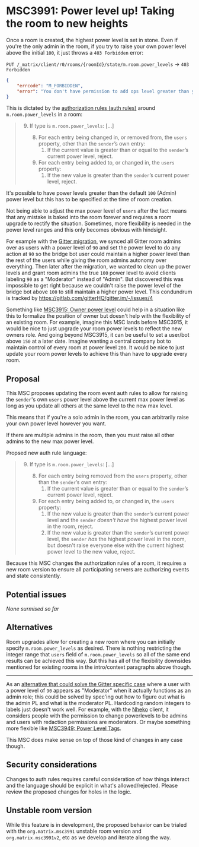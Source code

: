 # MSC3991: Power level up! Taking the room to new heights

Once a room is created, the highest power level is set in stone. Even if you're the only
admin in the room, if you try to raise your own power level above the initial `100`, it
just throws a `403 Forbidden` error:

`PUT /_matrix/client/r0/rooms/{roomId}/state/m.room.power_levels` -> `403 Forbidden`
```json
{
    "errcode": "M_FORBIDDEN",
    "error": "You don't have permission to add ops level greater than your own"
}
```

This is dictated by the [authorization rules (auth
rules)](https://spec.matrix.org/v1.5/rooms/v10/#authorization-rules) around
`m.room.power_levels` in a room:

>  9. If type is `m.room.power_levels`:
>     [...]
> 
>      8. For each entry being changed in, or removed from, the `users` property, other than the `sender`’s own entry:
>          1. If the current value is greater than or equal to the `sender`’s current power level, reject.
>      9. For each entry being added to, or changed in, the `users` property:
>          1. If the new value is greater than the `sender`’s current power level, reject.

It's possible to have power levels greater than the default `100` (Admin) power level
but this has to be specified at the time of room creation.

Not being able to adjust the max power level of `users` after the fact means that any
mistake is baked into the room forever and requires a room upgrade to rectify the
situation. Sometimes, more flexibility is needed in the power level ranges and this only
becomes obvious with hindsight.

For example with the [Gitter
migration](https://blog.gitter.im/2023/02/13/gitter-has-fully-migrated-to-matrix/), we
synced all Gitter room admins over as users with a power level of `90` and set the power
level to do any action at `90` so the bridge bot user could maintain a higher power
level than the rest of the users while giving the room admins autonomy over everything.
Then later after the migration, we wanted to clean up the power levels and grant room
admins the true `100` power level to avoid clients labeling `90` as a "Moderator"
instead of "Admin". But discovered this was impossible to get right because we couldn't
raise the power level of the bridge bot above `100` to still maintain a higher power
level. This condundrum is tracked by https://gitlab.com/gitterHQ/gitter.im/-/issues/4

Something like [MSC3915: Owner power
level](https://github.com/matrix-org/matrix-spec-proposals/pull/3915) could help in a
situation like this to formalize the position of owner but doesn't help with the
flexibility of an existing room. For example, imagine this MSC lands before MSC3915, it
would be nice to just upgrade your room power levels to reflect the new owners role. And
going beyond MSC3915, it can be useful to set a user/bot above `150` at a later date.
Imagine wanting a central company bot to maintain control of every room at power level
`200`. It would be nice to just update your room power levels to achieve this than have
to upgrade every room.


## Proposal

This MSC proposes updating the room event auth rules to allow for raising the `sender`'s
own `users` power level above the current max power level as long as you update all
others at the same level to the new max level.

This means that if you're a solo admin in the room, you can arbitrarily raise your own
power level however you want.

If there are multiple admins in the room, then you must raise all other admins to the
new max power level.

Propsed new auth rule language:

>  9. If type is `m.room.power_levels`:
>     [...]
> 
>      8. For each entry being removed from the `users` property, other than the `sender`’s own entry:
>          1. If the current value is greater than or equal to the `sender`’s current power level, reject.
>      9. For each entry being added to, or changed in, the `users` property:
>          1. If the new value is greater than the `sender`’s current power level and the `sender` *doesn't have* the highest power level in the room, reject.
>          1. If the new value is greater than the `sender`’s current power level, the `sender` *has* the highest power level in the room, but doesn't raise everyone else with the current highest power level to the new value, reject.

Because this MSC changes the authorization rules of a room, it requires a new room
version to ensure all participating servers are authorizing events and state
consistently.


## Potential issues

*None surmised so far*


## Alternatives

Room upgrades allow for creating a new room where you can initially specify
`m.room.power_levels` as desired. There is nothing restricting the integer range that
`users` field of `m.room.power_levels` so all of the same end results can be achieved
this way. But this has all of the flexibility downsides mentioned for existing rooms in
the intro/context paragraphs above though.

---

As an [alternative that could solve the Gitter specific
case](https://gitlab.com/gitterHQ/gitter.im/-/issues/4) where a user with a power level
of `90` appears as "Moderator" when it actually functions as an admin role; this could
be solved by spec'ing out how to figure out what is the admin PL and what is the
moderator PL. Hardcoding random integers to labels just doesn't work well. For example,
with the [Nheko](https://github.com/Nheko-Reborn/nheko) client, it considers people with
the permission to change powerlevels to be admins and users with redaction permissions
are moderators. Or maybe something more flexible like [MSC3949: Power Level
Tags](https://github.com/matrix-org/matrix-spec-proposals/pull/3949).

This MSC does make sense on top of those kind of changes in any case though.


## Security considerations

Changes to auth rules requires careful consideration of how things interact and the
language should be explicit in what's allowed/rejected. Please review the proposed
changes for holes in the logic.


## Unstable room version

While this feature is in development, the proposed behavior can be trialed with the
`org.matrix.msc3991` unstable room version and `org.matrix.msc3991v2`, etc as we develop
and iterate along the way.
